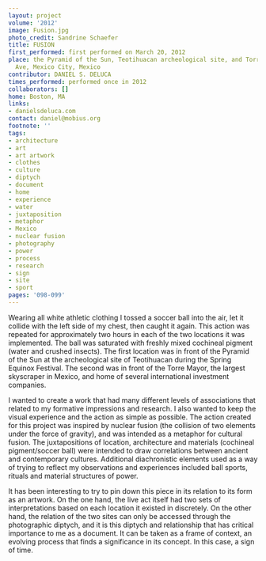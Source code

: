 ```yaml
---
layout: project
volume: '2012'
image: Fusion.jpg
photo_credit: Sandrine Schaefer
title: FUSION
first_performed: first performed on March 20, 2012
place: the Pyramid of the Sun, Teotihuacan archeological site, and Torre Mayor, Reforma
  Ave, Mexico City, Mexico
contributor: DANIEL S. DELUCA 
times_performed: performed once in 2012
collaborators: []
home: Boston, MA
links:
- danielsdeluca.com
contact: daniel@mobius.org
footnote: ''
tags:
- architecture
- art
- art artwork
- clothes
- culture
- diptych
- document
- home
- experience
- water
- juxtaposition
- metaphor
- Mexico
- nuclear fusion
- photography
- power
- process
- research
- sign
- site
- sport
pages: '098-099'
---
```


Wearing all white athletic clothing I tossed a soccer ball into the air, let it collide with the left side of my chest, then caught it again. This action was repeated for approximately two hours in each of the two locations it was implemented. The ball was saturated with freshly mixed cochineal pigment (water and crushed insects). The first location was in front of the Pyramid of the Sun at the archeological site of Teotihuacan during the Spring Equinox Festival. The second was in front of the Torre Mayor, the largest skyscraper in Mexico, and home of several international investment companies.

I wanted to create a work that had many different levels of associations that related to my formative impressions and research. I also wanted to keep the visual experience and the action as simple as possible. The action created for this project was inspired by nuclear fusion (the collision of two elements under the force of gravity), and was intended as a metaphor for cultural fusion. The juxtapositions of location, architecture and materials (cochineal pigment/soccer ball) were intended to draw correlations between ancient and contemporary cultures. Additional diachronistic elements used as a way of trying to reflect my observations and experiences included ball sports, rituals and material structures of power.

It has been interesting to try to pin down this piece in its relation to its form as an artwork. On the one hand, the live act itself had two sets of interpretations based on each location it existed in discretely. On the other hand, the relation of the two sites can only be accessed through the photographic diptych, and it is this diptych and relationship that has critical importance to me as a document. It can be taken as a frame of context, an evolving process that finds a significance in its concept. In this case, a sign of time.
